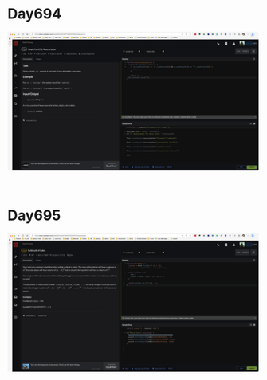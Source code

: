 # Day694

![day694](2306img.assets/day694.png)

&nbsp;

# Day695

![day695](2306img.assets/day695.png)